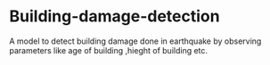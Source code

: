 # Building-damage-detection
A model to detect building damage done in earthquake by observing parameters like age of building ,hieght of building etc.
